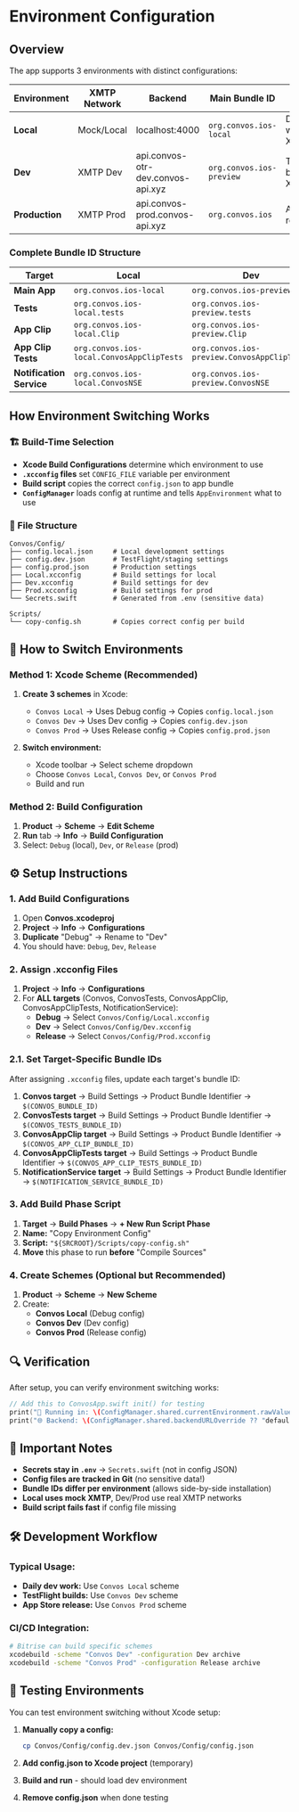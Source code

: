 # Environment Configuration

## Overview

The app supports 3 environments with distinct configurations:

| Environment | XMTP Network | Backend | Main Bundle ID | Purpose |
|-------------|--------------|---------|----------------|---------|  
| **Local** | Mock/Local | localhost:4000 | `org.convos.ios-local` | Development with mock XMTP |
| **Dev** | XMTP Dev | api.convos-otr-dev.convos-api.xyz | `org.convos.ios-preview` | TestFlight builds, real XMTP dev |
| **Production** | XMTP Prod | api.convos-prod.convos-api.xyz | `org.convos.ios` | App Store release |

### Complete Bundle ID Structure

| Target | Local | Dev | Production |
|--------|-------|-----|------------|
| **Main App** | `org.convos.ios-local` | `org.convos.ios-preview` | `org.convos.ios` |
| **Tests** | `org.convos.ios-local.tests` | `org.convos.ios-preview.tests` | `org.convos.ios.tests` |
| **App Clip** | `org.convos.ios-local.Clip` | `org.convos.ios-preview.Clip` | `org.convos.ios.Clip` |
| **App Clip Tests** | `org.convos.ios-local.ConvosAppClipTests` | `org.convos.ios-preview.ConvosAppClipTests` | `org.convos.ios.ConvosAppClipTests` |
| **Notification Service** | `org.convos.ios-local.ConvosNSE` | `org.convos.ios-preview.ConvosNSE` | `org.convos.ios.ConvosNSE` |

## How Environment Switching Works

### 🏗️ Build-Time Selection
- **Xcode Build Configurations** determine which environment to use
- **`.xcconfig` files** set `CONFIG_FILE` variable per environment
- **Build script** copies the correct `config.json` to app bundle
- **`ConfigManager`** loads config at runtime and tells `AppEnvironment` what to use

### 📁 File Structure
```
Convos/Config/
├── config.local.json     # Local development settings
├── config.dev.json       # TestFlight/staging settings  
├── config.prod.json      # Production settings
├── Local.xcconfig        # Build settings for local
├── Dev.xcconfig          # Build settings for dev
├── Prod.xcconfig         # Build settings for prod
└── Secrets.swift         # Generated from .env (sensitive data)

Scripts/
└── copy-config.sh        # Copies correct config per build
```

## 🔄 How to Switch Environments

### Method 1: Xcode Scheme (Recommended)
1. **Create 3 schemes** in Xcode:
   - `Convos Local` → Uses Debug config → Copies `config.local.json`
   - `Convos Dev` → Uses Dev config → Copies `config.dev.json`
   - `Convos Prod` → Uses Release config → Copies `config.prod.json`

2. **Switch environment:**
   - Xcode toolbar → Select scheme dropdown
   - Choose `Convos Local`, `Convos Dev`, or `Convos Prod`
   - Build and run

### Method 2: Build Configuration
1. **Product** → **Scheme** → **Edit Scheme**
2. **Run** tab → **Info** → **Build Configuration**
3. Select: `Debug` (local), `Dev`, or `Release` (prod)

## ⚙️ Setup Instructions

### 1. Add Build Configurations
1. Open **Convos.xcodeproj**
2. **Project** → **Info** → **Configurations**
3. **Duplicate** "Debug" → Rename to "Dev"
4. You should have: `Debug`, `Dev`, `Release`

### 2. Assign .xcconfig Files
1. **Project** → **Info** → **Configurations**
2. For **ALL targets** (Convos, ConvosTests, ConvosAppClip, ConvosAppClipTests, NotificationService):
   - **Debug** → Select `Convos/Config/Local.xcconfig`
   - **Dev** → Select `Convos/Config/Dev.xcconfig` 
   - **Release** → Select `Convos/Config/Prod.xcconfig`

### 2.1. Set Target-Specific Bundle IDs
After assigning `.xcconfig` files, update each target's bundle ID:

1. **Convos target** → Build Settings → Product Bundle Identifier → `$(CONVOS_BUNDLE_ID)`
2. **ConvosTests target** → Build Settings → Product Bundle Identifier → `$(CONVOS_TESTS_BUNDLE_ID)`
3. **ConvosAppClip target** → Build Settings → Product Bundle Identifier → `$(CONVOS_APP_CLIP_BUNDLE_ID)`
4. **ConvosAppClipTests target** → Build Settings → Product Bundle Identifier → `$(CONVOS_APP_CLIP_TESTS_BUNDLE_ID)`
5. **NotificationService target** → Build Settings → Product Bundle Identifier → `$(NOTIFICATION_SERVICE_BUNDLE_ID)`

### 3. Add Build Phase Script
1. **Target** → **Build Phases** → **+ New Run Script Phase**
2. **Name:** "Copy Environment Config"
3. **Script:** `"${SRCROOT}/Scripts/copy-config.sh"`
4. **Move** this phase to run **before** "Compile Sources"

### 4. Create Schemes (Optional but Recommended)
1. **Product** → **Scheme** → **New Scheme**
2. Create:
   - **Convos Local** (Debug config)
   - **Convos Dev** (Dev config)  
   - **Convos Prod** (Release config)

## 🔍 Verification

After setup, you can verify environment switching works:

```swift
// Add this to ConvosApp.swift init() for testing
print("🏃 Running in: \(ConfigManager.shared.currentEnvironment.rawValue)")
print("🌐 Backend: \(ConfigManager.shared.backendURLOverride ?? "default")")
```

## 🚨 Important Notes

- **Secrets stay in `.env`** → `Secrets.swift` (not in config JSON)
- **Config files are tracked in Git** (no sensitive data!)
- **Bundle IDs differ per environment** (allows side-by-side installation)
- **Local uses mock XMTP**, Dev/Prod use real XMTP networks
- **Build script fails fast** if config file missing

## 🛠️ Development Workflow

### Typical Usage:
- **Daily dev work:** Use `Convos Local` scheme
- **TestFlight builds:** Use `Convos Dev` scheme  
- **App Store release:** Use `Convos Prod` scheme

### CI/CD Integration:
```bash
# Bitrise can build specific schemes
xcodebuild -scheme "Convos Dev" -configuration Dev archive
xcodebuild -scheme "Convos Prod" -configuration Release archive
```

## 🧪 Testing Environments

You can test environment switching without Xcode setup:

1. **Manually copy a config:**
   ```bash
   cp Convos/Config/config.dev.json Convos/Config/config.json
   ```

2. **Add config.json to Xcode project** (temporary)

3. **Build and run** - should load dev environment

4. **Remove config.json** when done testing
